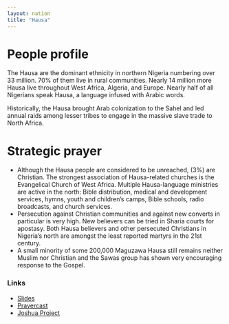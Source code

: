 ```yaml
---
layout: nation
title: "Hausa"
---
```


# People profile

The Hausa are the dominant ethnicity in northern Nigeria numbering over 33 million. 70% of them live in rural communities. Nearly 14 million more Hausa live throughout West Africa, Algeria, and Europe. Nearly half of all Nigerians speak Hausa, a language infused with Arabic words.

Historically, the Hausa brought Arab colonization to the Sahel and led annual raids among lesser tribes to engage in the massive slave trade to North Africa.

# Strategic prayer

- Although the Hausa people are considered to be unreached, (3%) are Christian. The strongest association of Hausa-related churches is the Evangelical Church of West Africa. Multiple Hausa-language ministries are active in the north: Bible distribution, medical and development services, hymns, youth and children’s camps, Bible schools, radio broadcasts, and church services.
- Persecution against Christian communities and against new converts in particular is very high. New believers can be tried in Sharia courts for apostasy. Both Hausa believers and other persecuted Christians in Nigeria’s north are amongst the least reported martyrs in the 21st century.
- A small minority of some 200,000 Maguzawa Hausa still remains neither Muslim nor Christian and the Sawas group has shown very encouraging response to the Gospel.

### Links

- [Slides](http://kyk.kiekies.net/?src=https://ccwaterkloof.github.io/prayer/slides/hausa.md)
- [Prayercast](https://prayercast.com/prayer-topic/hausa/)
- [Joshua Project](https://joshuaproject.net/people_groups/12070)
